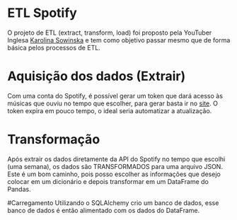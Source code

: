 # ETL Spotify

O projeto de ETL (extract, transform, load) foi proposto pela YouTuber Inglesa [Karolina Sowinska](https://www.youtube.com/channel/UCAxnMry1lETl47xQWABvH7g) e tem como objetivo passar mesmo que de forma básica pelos processos de ETL.

# Aquisição dos dados (Extrair)

Com uma conta do Spotify, é possível gerar um token que dará acesso às músicas que ouviu no tempo que escolher, para gerar basta ir no [site](https://developer.spotify.com/console/get-recently-played/). O token expira em pouco tempo, o ideal seria automatizar a atualização.

# Transformação
Após extrair os dados diretamente da API do Spotify no tempo que escolhi (uma semana), os dados são TRANSFORMADOS para uma arquivo JSON.  
Este é um bom caminho, pois posso escolher as informações que desejo colocar em um dicionário e depois transformar em um DataFrame do Pandas. 

#Carregamento
Utilizando o SQLAlchemy crio um banco de dados, esse banco de dados é então alimentado com os dados do DataFrame.


